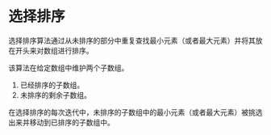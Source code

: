 # 选择排序

选择排序算法通过从未排序的部分中重复查找最小元素（或者最大元素）并将其放在开头来对数组进行排序。

该算法在给定数组中维护两个子数组。

1. 已经排序的子数组。
2. 未排序的剩余子数组。

在选择排序的每次迭代中，未排序的子数组中的最小元素（或者最大元素）被挑选出来并移动到已排序的子数组中。
